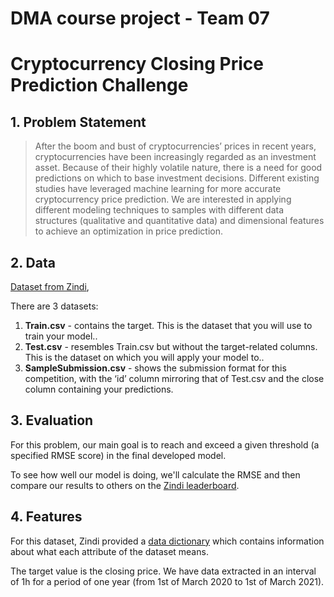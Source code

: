 # DMA course project - Team 07
# Cryptocurrency Closing Price Prediction Challenge 


## 1. Problem Statement

> After the boom and bust of cryptocurrencies’ prices in recent years, cryptocurrencies have been increasingly regarded as an investment asset. Because of their highly volatile nature, there is a need for good predictions on which to base investment decisions. Different existing studies have leveraged machine learning for more accurate cryptocurrency price prediction. We are interested in applying different modeling techniques to samples with different data structures (qualitative and quantitative data) and dimensional features to achieve an optimization in price prediction.


## 2. Data

[Dataset from Zindi](https://zindi.africa/competitions/cryptocurrency-closing-price-prediction/data), 

There are 3 datasets:
1. **Train.csv** - contains the target. This is the dataset that you will use to train your model..
2. **Test.csv** - resembles Train.csv but without the target-related columns. This is the dataset on which you will apply your model to..
3. **SampleSubmission.csv** - shows the submission format for this competition, with the ‘id’ column mirroring that of Test.csv and the close column containing your predictions.

## 3. Evaluation

For this problem, our main goal is to reach and exceed a given threshold (a specified RMSE score) in the final developed model.

To see how well our model is doing, we'll calculate the RMSE and then compare our results to others on the [Zindi leaderboard](https://zindi.africa/competitions/cryptocurrency-closing-price-prediction/leaderboard).

## 4. Features

For this dataset, Zindi provided a [data dictionary](https://zindi.africa/competitions/cryptocurrency-closing-price-prediction/data)  which contains information about what each attribute of the dataset means. 

The target value is the closing price. We have data extracted in an interval of 1h for a period of one year (from 1st of March 2020 to 1st of March 2021).
